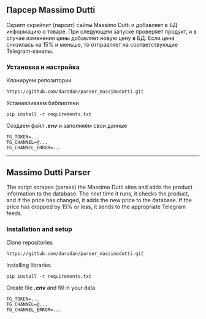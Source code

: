 ## Парсер Massimo Dutti
Скрипт скрейпит (парсит) сайты Massimo Dutti и добавляет в БД информацию о товаре. При следующем запуске проверяет продукт, и в случае изменения цены добавляет новую цену в БД. Если цена снизилась на 15% и меньше, то отправляет на соответствующие Telegram-каналы.

### Установка и настройка
Клонируем репозитории
```
https://github.com/daradan/parser_massimodutti.git
```
Устанавливаем библиотеки
```
pip install -r requirements.txt
```
Создаем файл ___.env___ и заполняем свои данные
```
TG_TOKEN=...
TG_CHANNEL=@...
TG_CHANNEL_ERROR=...
```

____
## Massimo Dutti Parser
The script scrapes (parses) the Massimo Dutti sites and adds the product information to the database. The next time it runs, it checks the product, and if the price has changed, it adds the new price to the database. If the price has dropped by 15% or less, it sends to the appropriate Telegram feeds.

### Installation and setup
Clone repositories
```
https://github.com/daradan/parser_massimodutti.git
```
Installing libraries
```
pip install -r requirements.txt
```
Create file ___.env___ and fill in your data
```
TG_TOKEN=...
TG_CHANNEL=@...
TG_CHANNEL_ERROR=...
```